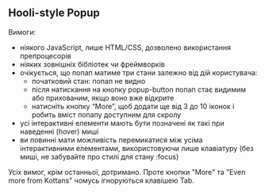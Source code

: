 ## Hooli-style Popup

Вимоги:
* ніякого JavaScript, лише HTML/CSS, дозволено використання препроцесорів
* ніяких зовнішніх бібліотек чи фреймворків
* очікується, що попап матиме три стани залежно від дій користувача:
  - початковий стан: попап не видно
  - після натискання на кнопку popup-button попап стає видимим або прихованим, якщо воно вже відкрите
  - натисніть кнопку “More”, щоб додати ще від 3 до 10 іконок і робить вміст попапу доступним для скролу
* усі інтерактивні елементи мають бути позначені як такі при наведенні (hover) миші
* ви повинні мати можливість перемикатися між усіма інтерактивними елементами, використовуючи лише клавіатуру (без миші, не забувайте про стилі для стану :focus)

Усіх вимог, крім останньої, дотримано. Проте кнопки "More" та "Even more from Kottans" чомусь ігноруються клавішею Tab.
